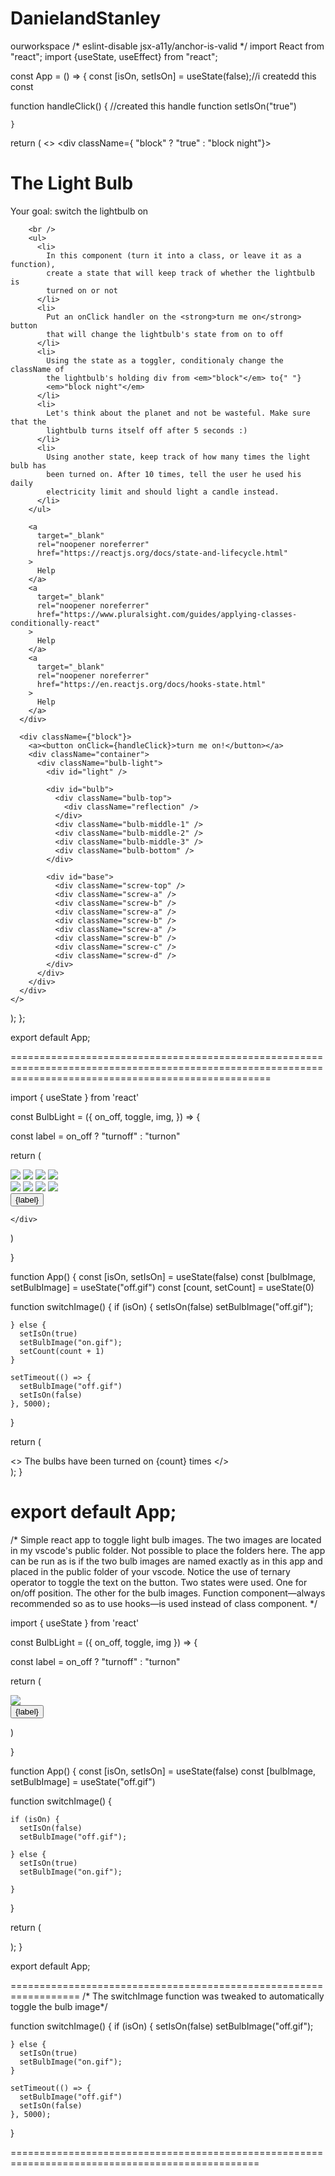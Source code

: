 # DanielandStanley
ourworkspace
/* eslint-disable jsx-a11y/anchor-is-valid */
import React from "react";
import {useState, useEffect} from "react";


const App = () => {
  const [isOn, setIsOn] = useState(false);//i createdd this const

  function handleClick() {  //created this handle function
    setIsOn("true")

    } 
   


  return (
    <>
      <div className={ "block" ? "true"  : "block night"}>
        <h1>The Light Bulb</h1>
        Your goal: switch the lightbulb on

        <br />
        <ul>
          <li>
            In this component (turn it into a class, or leave it as a function),
            create a state that will keep track of whether the lightbulb is
            turned on or not
          </li>
          <li>
            Put an onClick handler on the <strong>turn me on</strong> button
            that will change the lightbulb's state from on to off
          </li>
          <li>
            Using the state as a toggler, conditionaly change the className of
            the lightbulb's holding div from <em>"block"</em> to{" "}
            <em>"block night"</em>
          </li>
          <li>
            Let's think about the planet and not be wasteful. Make sure that the
            lightbulb turns itself off after 5 seconds :)
          </li>
          <li>
            Using another state, keep track of how many times the light bulb has
            been turned on. After 10 times, tell the user he used his daily
            electricity limit and should light a candle instead.
          </li>
        </ul>
    
        <a
          target="_blank"
          rel="noopener noreferrer"
          href="https://reactjs.org/docs/state-and-lifecycle.html"
        >
          Help
        </a>
        <a
          target="_blank"
          rel="noopener noreferrer"
          href="https://www.pluralsight.com/guides/applying-classes-conditionally-react"
        >
          Help
        </a>
        <a
          target="_blank"
          rel="noopener noreferrer"
          href="https://en.reactjs.org/docs/hooks-state.html"
        >
          Help
        </a>
      </div>

      <div className={"block"}>
        <a><button onClick={handleClick}>turn me on!</button></a>
        <div className="container">
          <div className="bulb-light">
            <div id="light" />

            <div id="bulb">
              <div className="bulb-top">
                <div className="reflection" />
              </div>
              <div className="bulb-middle-1" />
              <div className="bulb-middle-2" />
              <div className="bulb-middle-3" />
              <div className="bulb-bottom" />
            </div>

            <div id="base">
              <div className="screw-top" />
              <div className="screw-a" />
              <div className="screw-b" />
              <div className="screw-a" />
              <div className="screw-b" />
              <div className="screw-a" />
              <div className="screw-b" />
              <div className="screw-c" />
              <div className="screw-d" />
            </div>
          </div>
        </div>
      </div>
    </>
  );
};

export default App;

=========================================================================================================================================================

import { useState } from 'react'

const BulbLight = ({ on_off, toggle, img, }) => {

  const label = on_off ? "turnoff" : "turnon"

  return (<div>
    <img src={img} />
    <img src={img} />
    <img src={img} />
    <img src={img} />
    <div>
      <img src={img} />
      <img src={img} />
      <img src={img} />
      <img src={img} />
    </div>
    <div>
      <button type="button" onClick={toggle}>{label}</button>

    </div>
  </div>)

}

function App() {
  const [isOn, setIsOn] = useState(false)
  const [bulbImage, setBulbImage] = useState("off.gif")
  const [count, setCount] = useState(0)

  function switchImage() {
    if (isOn) {
      setIsOn(false)
      setBulbImage("off.gif");

    } else {
      setIsOn(true)
      setBulbImage("on.gif");
      setCount(count + 1)
    }

    setTimeout(() => {
      setBulbImage("off.gif")
      setIsOn(false)
    }, 5000);

  }

  return (
    <div>
      <BulbLight toggle={switchImage} on_off={isOn} img={bulbImage} />
      <>
        The bulbs have been turned on {count} times
      </>
    </div>
  );
}

export default App;
=========================================================================================

/*
Simple react app to toggle light bulb images.
The two images are located in my vscode's public folder.
Not possible to place the folders here.
The app can be run as is if the two bulb images are named exactly as in this app
and placed in the public folder of your vscode.
Notice the use of ternary operator to toggle the text on the button.
Two states were used. One for on/off position. The other for the bulb images.
Function component—always recommended so as to use hooks—is used instead of class component.
*/

import { useState } from 'react'

const BulbLight = ({ on_off, toggle, img }) => {

  const label = on_off ? "turnoff" : "turnon"

  return (<div>
    <img src={img} />
    <div>
      <button type="button" onClick={toggle}>{label}</button>
    </div>

  </div>)

}

function App() {
  const [isOn, setIsOn] = useState(false)
  const [bulbImage, setBulbImage] = useState("off.gif")

  function switchImage() {
    
    if (isOn) {
      setIsOn(false)
      setBulbImage("off.gif");

    } else {
      setIsOn(true)
      setBulbImage("on.gif");

    }
  }



  return (
    <div>
      <BulbLight toggle={switchImage} on_off={isOn} img={bulbImage} />
    </div>
  );
}

export default App;

==================================================================
/* The switchImage function was tweaked to automatically toggle the bulb image*/

function switchImage() {
    if (isOn) {
      setIsOn(false)
      setBulbImage("off.gif");

    } else {
      setIsOn(true)
      setBulbImage("on.gif");
    }

    setTimeout(() => {
      setBulbImage("off.gif")
      setIsOn(false)
    }, 5000);

  }
  
  =================================================================================================
  
  

